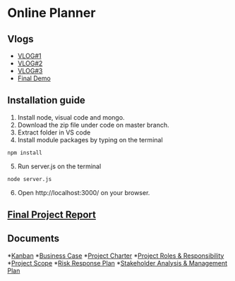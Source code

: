 # Online Planner

## Vlogs
* [VLOG#1](https://www.youtube.com/watch?v=1UI_BHZavNo)
* [VLOG#2](https://www.youtube.com/watch?v=V4jqAHabfxw)
* [VLOG#3](https://youtu.be/mJXggnIQv2w)
* [Final Demo](https://youtu.be/mJXggnIQv2w)

## Installation guide
1. Install node, visual code and mongo.
2. Download the zip file under code on master branch.
3. Extract folder in VS code
4. Install module packages by typing on the terminal
  ```sh
  npm install
  ```
5. Run server.js on the terminal
  ```sh
  node server.js
  ```
6. Open http://localhost:3000/ on your browser.

## [Final Project Report](https://github.com/thegalaxycoasters/Online-Planner/blob/master/Documentations/Final%20Project%20Document.pdf)

## Documents
*[Kanban](https://github.com/thegalaxycoasters/Online-Planner/projects/1)
*[Business Case](https://github.com/thegalaxycoasters/Online-Planner/blob/master/Documentations/Activity%20%232%20(Updated)/Business%20Case.pdf)
*[Project Charter](https://github.com/thegalaxycoasters/Online-Planner/blob/master/Documentations/Activity%20%232%20(Updated)/Project%20Charter.pdf)
*[Project Roles & Responsibility](https://github.com/thegalaxycoasters/Online-Planner/blob/master/Documentations/Activity%20%232%20(Updated)/Project%20Roles%20%26%20Responsibilities%20%2B%20RACI%20Chart.pdf)
*[Project Scope](https://github.com/thegalaxycoasters/Online-Planner/blob/master/Documentations/Activity%20%232%20(Updated)/Project%20Scope%20Statement.pdf)
*[Risk Response Plan](https://github.com/thegalaxycoasters/Online-Planner/blob/master/Documentations/Activity%20%232%20(Updated)/Risk%20Response%20Plan.pdf)
*[Stakeholder Analysis & Management Plan](https://github.com/thegalaxycoasters/Online-Planner/blob/master/Documentations/Activity%20%232%20(Updated)/Stake%20Holder%20Analysis%20%26%20Management%20Plan.pdf)
